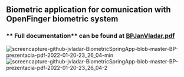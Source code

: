## Biometric application for comunication with OpenFinger biometric system

### ** Full documentation** can be found at [BPJanVladar.pdf](https://github.com/jvladar/BiometricSpringApp/blob/master/BPJanVladar.pdf)

![screencapture-github-jvladar-BiometricSpringApp-blob-master-BP-prezentacia-pdf-2022-01-20-23_26_04-min](https://user-images.githubusercontent.com/70216147/150432751-9af0ab5e-8c90-4cb1-80c9-392d0d81597b.png)
![screencapture-github-jvladar-BiometricSpringApp-blob-master-BP-prezentacia-pdf-2022-01-20-23_26_04-2](https://user-images.githubusercontent.com/70216147/150432755-7e7e57fb-9fae-4fd5-9b15-2005a664847d.png)



